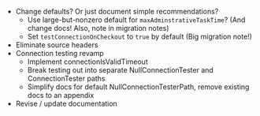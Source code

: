 * Change defaults? Or just document simple recommendations?
  - Use large-but-nonzero default for `maxAdminstrativeTaskTime`? (And change docs! Also, note in migration notes)
  - Set `testConnectionOnCheckout` to `true` by default (Big migration note!)
* Eliminate source headers
* Connection testing revamp
  - Implement connectionIsValidTimeout
  - Break testing out into separate NullConnectionTester and ConnectionTester paths
  - Simplify docs for default NullConnectionTesterPath, remove existing docs to an appendix
* Revise / update documentation

